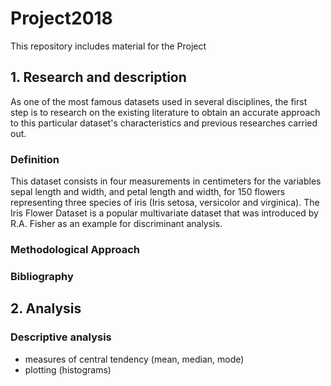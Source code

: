 # Project2018
This repository includes material for the Project

## 1. Research and description
As one of the most famous datasets used in several disciplines, the first step is to research on the existing literature to obtain an accurate approach to this particular dataset's characteristics and previous researches carried out.
### Definition
This dataset consists in four measurements in centimeters for the variables sepal length and width, and petal length and width, for 150 flowers representing three species of iris (Iris setosa, versicolor and virginica). The Iris Flower Dataset is a popular multivariate dataset that was introduced by R.A. Fisher as an example for discriminant analysis.

### Methodological Approach


### Bibliography

## 2. Analysis

### Descriptive analysis

- measures of central tendency (mean, median, mode)
- plotting (histograms)



